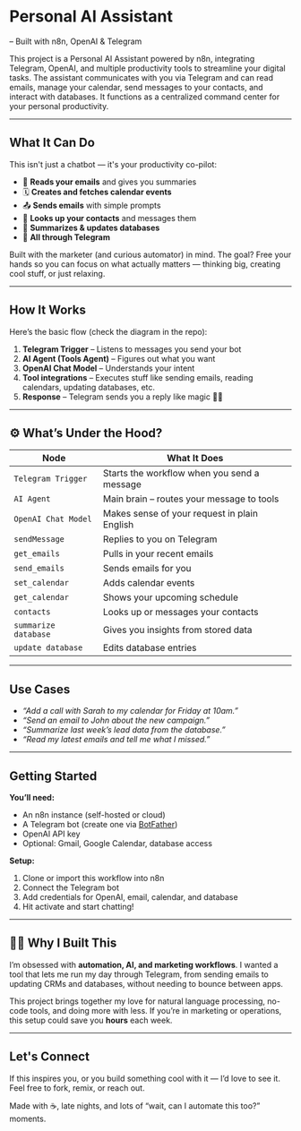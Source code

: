 # Personal AI Assistant
 – Built with n8n, OpenAI & Telegram

This project is a Personal AI Assistant powered by n8n, integrating Telegram, OpenAI, and multiple productivity tools to streamline your digital tasks. The assistant communicates with you via Telegram and can read emails, manage your calendar, send messages to your contacts, and interact with databases. It functions as a centralized command center for your personal productivity.

---

## What It Can Do

This isn't just a chatbot — it's your productivity co-pilot:

- 📩 **Reads your emails** and gives you summaries  
- 🗓️ **Creates and fetches calendar events**  
- 📤 **Sends emails** with simple prompts  
- 👥 **Looks up your contacts** and messages them  
- 🧠 **Summarizes & updates databases**  
- 💬 **All through Telegram**

Built with the marketer (and curious automator) in mind. The goal? Free your hands so you can focus on what actually matters — thinking big, creating cool stuff, or just relaxing.

---

## How It Works

Here’s the basic flow (check the diagram in the repo):

1. **Telegram Trigger** – Listens to messages you send your bot  
2. **AI Agent (Tools Agent)** – Figures out what you want  
3. **OpenAI Chat Model** – Understands your intent  
4. **Tool integrations** – Executes stuff like sending emails, reading calendars, updating databases, etc.  
5. **Response** – Telegram sends you a reply like magic 💬✨

---

## ⚙️ What’s Under the Hood?

| Node                | What It Does                                |
|---------------------|----------------------------------------------|
| `Telegram Trigger`  | Starts the workflow when you send a message |
| `AI Agent`          | Main brain – routes your message to tools   |
| `OpenAI Chat Model` | Makes sense of your request in plain English|
| `sendMessage`       | Replies to you on Telegram                  |
| `get_emails`        | Pulls in your recent emails                 |
| `send_emails`       | Sends emails for you                        |
| `set_calendar`      | Adds calendar events                        |
| `get_calendar`      | Shows your upcoming schedule                |
| `contacts`          | Looks up or messages your contacts          |
| `summarize database`| Gives you insights from stored data         |
| `update database`   | Edits database entries                      |

---

## Use Cases

- *“Add a call with Sarah to my calendar for Friday at 10am.”*  
- *“Send an email to John about the new campaign.”*  
- *“Summarize last week’s lead data from the database.”*  
- *“Read my latest emails and tell me what I missed.”*

---

## Getting Started

**You’ll need:**

- An n8n instance (self-hosted or cloud)
- A Telegram bot (create one via [BotFather](https://t.me/botfather))
- OpenAI API key
- Optional: Gmail, Google Calendar, database access

**Setup:**

1. Clone or import this workflow into n8n  
2. Connect the Telegram bot  
3. Add credentials for OpenAI, email, calendar, and database  
4. Hit activate and start chatting!

---

## 🧑‍💻 Why I Built This

I’m obsessed with **automation, AI, and marketing workflows**. I wanted a tool that lets me run my day through Telegram, from sending emails to updating CRMs and databases, without needing to bounce between apps.

This project brings together my love for natural language processing, no-code tools, and doing more with less. If you’re in marketing or operations, this setup could save you **hours** each week.

---

## Let's Connect

If this inspires you, or you build something cool with it — I’d love to see it.  
Feel free to fork, remix, or reach out.

Made with ☕, late nights, and lots of “wait, can I automate this too?” moments.
